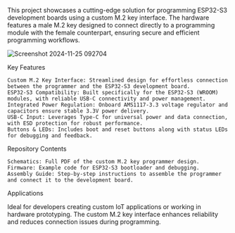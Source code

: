 This project showcases a cutting-edge solution for programming ESP32-S3 development boards using a custom M.2 key interface. The hardware features a male M.2 key designed to connect directly to a programming module with the female counterpart, ensuring secure and efficient programming workflows.

![Screenshot 2024-11-25 092704](https://github.com/user-attachments/assets/0a5e17be-dde4-4558-a54a-b575efa9bf33)

Key Features

    Custom M.2 Key Interface: Streamlined design for effortless connection between the programmer and the ESP32-S3 development board.
    ESP32-S3 Compatibility: Built specifically for the ESP32-S3 (WROOM) modules, with reliable USB-C connectivity and power management.
    Integrated Power Regulation: Onboard AMS1117-3.3 voltage regulator and capacitors ensure stable 3.3V power delivery.
    USB-C Input: Leverages Type-C for universal power and data connection, with ESD protection for robust performance.
    Buttons & LEDs: Includes boot and reset buttons along with status LEDs for debugging and feedback.

Repository Contents

    Schematics: Full PDF of the custom M.2 key programmer design.
    Firmware: Example code for ESP32-S3 bootloader and debugging.
    Assembly Guide: Step-by-step instructions to assemble the programmer and connect it to the development board.

Applications

Ideal for developers creating custom IoT applications or working in hardware prototyping. The custom M.2 key interface enhances reliability and reduces connection issues during programming.
